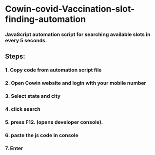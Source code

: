 # Cowin-covid-Vaccination-slot-finding-automation
### JavaScript automation script for searching available slots in every 5 seconds. 
## Steps:
### 1. Copy code from automation script file
### 2. Open Cowin website and login with your mobile number
### 3. Select state and city
### 4. click search
### 5. press F12. (opens developer console).
### 6. paste the js code in console
### 7. Enter 

